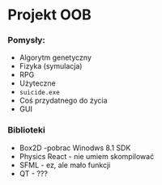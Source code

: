 # Projekt OOB

### Pomysły:
- Algorytm genetyczny
- Fizyka (symulacja)
- RPG
- Użyteczne
- `suicide.exe`
- Coś przydatnego do życia
- GUI

### Biblioteki
- Box2D -pobrac Winodws 8.1 SDK
- Physics React - nie umiem skompilować
- SFML - ez, ale mało funkcji
- QT - ???
